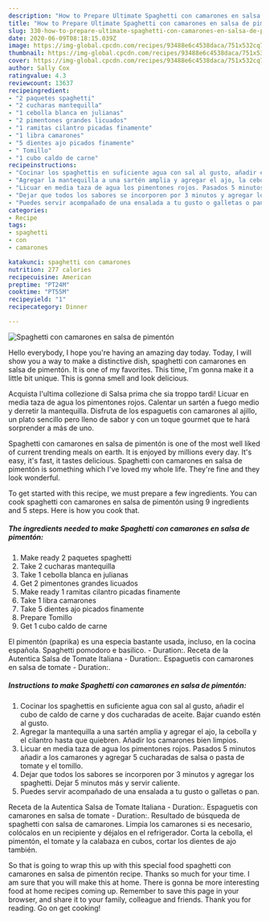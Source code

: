 ```yaml
---
description: "How to Prepare Ultimate Spaghetti con camarones en salsa de pimentón"
title: "How to Prepare Ultimate Spaghetti con camarones en salsa de pimentón"
slug: 330-how-to-prepare-ultimate-spaghetti-con-camarones-en-salsa-de-pimenton
date: 2020-06-09T08:18:15.039Z
image: https://img-global.cpcdn.com/recipes/93488e6c4538daca/751x532cq70/spaghetti-con-camarones-en-salsa-de-pimenton-foto-principal.jpg
thumbnail: https://img-global.cpcdn.com/recipes/93488e6c4538daca/751x532cq70/spaghetti-con-camarones-en-salsa-de-pimenton-foto-principal.jpg
cover: https://img-global.cpcdn.com/recipes/93488e6c4538daca/751x532cq70/spaghetti-con-camarones-en-salsa-de-pimenton-foto-principal.jpg
author: Sally Cox
ratingvalue: 4.3
reviewcount: 13637
recipeingredient:
- "2 paquetes spaghetti"
- "2 cucharas mantequilla"
- "1 cebolla blanca en julianas"
- "2 pimentones grandes licuados"
- "1 ramitas cilantro picadas finamente"
- "1 libra camarones"
- "5 dientes ajo picados finamente"
- " Tomillo"
- "1 cubo caldo de carne"
recipeinstructions:
- "Cocinar los spaghettis en suficiente agua con sal al gusto, añadir el cubo de caldo de carne y dos cucharadas de aceite. Bajar cuando estén al gusto."
- "Agregar la mantequilla a una sartén amplia y agregar el ajo, la cebolla y el cilantro hasta que quiebren. Añadir los camarones bien limpios."
- "Licuar en media taza de agua los pimentones rojos. Pasados 5 minutos añadir a los camarones y agregar 5 cucharadas de salsa o pasta de tomate y el tomillo."
- "Dejar que todos los sabores se incorporen por 3 minutos y agregar los spaghetti. Dejar 5 minutos más y servir caliente."
- "Puedes servir acompañado de una ensalada a tu gusto o galletas o pan."
categories:
- Recipe
tags:
- spaghetti
- con
- camarones

katakunci: spaghetti con camarones 
nutrition: 277 calories
recipecuisine: American
preptime: "PT24M"
cooktime: "PT55M"
recipeyield: "1"
recipecategory: Dinner

---
```



![Spaghetti con camarones en salsa de pimentón](https://img-global.cpcdn.com/recipes/93488e6c4538daca/751x532cq70/spaghetti-con-camarones-en-salsa-de-pimenton-foto-principal.jpg)

Hello everybody, I hope you're having an amazing day today. Today, I will show you a way to make a distinctive dish, spaghetti con camarones en salsa de pimentón. It is one of my favorites. This time, I'm gonna make it a little bit unique. This is gonna smell and look delicious.

Acquista l&#39;ultima collezione di Salsa prima che sia troppo tardi! Licuar en media taza de agua los pimentones rojos. Calentar un sartén a fuego medio y derretir la mantequilla. Disfruta de los espaguetis con camarones al ajillo, un plato sencillo pero lleno de sabor y con un toque gourmet que te hará sorprender a más de uno.

Spaghetti con camarones en salsa de pimentón is one of the most well liked of current trending meals on earth. It is enjoyed by millions every day. It's easy, it's fast, it tastes delicious. Spaghetti con camarones en salsa de pimentón is something which I've loved my whole life. They're fine and they look wonderful.


To get started with this recipe, we must prepare a few ingredients. You can cook spaghetti con camarones en salsa de pimentón using 9 ingredients and 5 steps. Here is how you cook that.

<!--inarticleads1-->

##### The ingredients needed to make Spaghetti con camarones en salsa de pimentón:

1. Make ready 2 paquetes spaghetti
1. Take 2 cucharas mantequilla
1. Take 1 cebolla blanca en julianas
1. Get 2 pimentones grandes licuados
1. Make ready 1 ramitas cilantro picadas finamente
1. Take 1 libra camarones
1. Take 5 dientes ajo picados finamente
1. Prepare  Tomillo
1. Get 1 cubo caldo de carne


El pimentón (paprika) es una especia bastante usada, incluso, en la cocina española. Spaghetti pomodoro e basilico. - Duration:. Receta de la Autentica Salsa de Tomate Italiana - Duration:. Espaguetis con camarones en salsa de tomate - Duration:. 

<!--inarticleads2-->

##### Instructions to make Spaghetti con camarones en salsa de pimentón:

1. Cocinar los spaghettis en suficiente agua con sal al gusto, añadir el cubo de caldo de carne y dos cucharadas de aceite. Bajar cuando estén al gusto.
1. Agregar la mantequilla a una sartén amplia y agregar el ajo, la cebolla y el cilantro hasta que quiebren. Añadir los camarones bien limpios.
1. Licuar en media taza de agua los pimentones rojos. Pasados 5 minutos añadir a los camarones y agregar 5 cucharadas de salsa o pasta de tomate y el tomillo.
1. Dejar que todos los sabores se incorporen por 3 minutos y agregar los spaghetti. Dejar 5 minutos más y servir caliente.
1. Puedes servir acompañado de una ensalada a tu gusto o galletas o pan.


Receta de la Autentica Salsa de Tomate Italiana - Duration:. Espaguetis con camarones en salsa de tomate - Duration:. Resultado de búsqueda de spaghetti con salsa de camarones. Limpia los camarones si es necesario, colócalos en un recipiente y déjalos en el refrigerador. Corta la cebolla, el pimentón, el tomate y la calabaza en cubos, cortar los dientes de ajo también. 

So that is going to wrap this up with this special food spaghetti con camarones en salsa de pimentón recipe. Thanks so much for your time. I am sure that you will make this at home. There is gonna be more interesting food at home recipes coming up. Remember to save this page in your browser, and share it to your family, colleague and friends. Thank you for reading. Go on get cooking!
